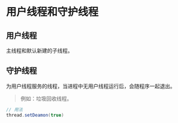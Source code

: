 # 用户线程和守护线程

## 用户线程
主线程和默认新建的子线程。

## 守护线程
为用户线程服务的线程，当进程中无用户线程运行后，会随程序一起退出。

> 例如：垃圾回收线程。

``` java
// 用法
thread.setDeamon(true)
```